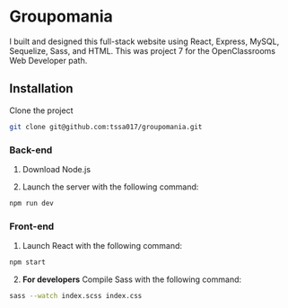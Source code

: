 # Groupomania

I built and designed this full-stack website using React, Express, MySQL, Sequelize, Sass, and HTML. This was project 7 for the OpenClassrooms Web Developer path.

## Installation

Clone the project

```bash
git clone git@github.com:tssa017/groupomania.git
```

### Back-end

1. Download Node.js

2. Launch the server with the following command:

```bash
npm run dev
```

### Front-end

1. Launch React with the following command:

```bash
npm start
```

2. **For developers** Compile Sass with the following command:

```bash
sass --watch index.scss index.css
```

